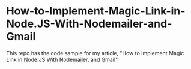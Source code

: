 # How-to-Implement-Magic-Link-in-Node.JS-With-Nodemailer-and-Gmail
This repo has the code sample for my article, "How to Implement Magic Link in Node.JS With Nodemailer, and Gmail"
